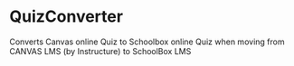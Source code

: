 # QuizConverter
Converts Canvas online Quiz to Schoolbox online Quiz when moving from CANVAS LMS (by Instructure) to SchoolBox LMS
